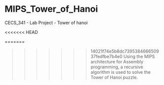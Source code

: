 # MIPS_Tower_of_Hanoi
CECS_341 - Lab Project - Tower of hanoi

<<<<<<< HEAD


=======
>>>>>>> 14021f74e5b8dc739538466650937fedfbe7b4e0
Using the MIPS architecture for Assembly programming, a recursive algorithm is used to solve the Tower of Hanoi puzzle.
